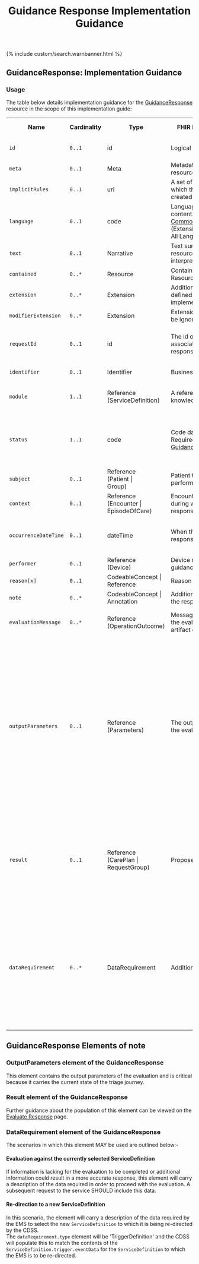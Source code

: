 ﻿---
title: Guidance Response Implementation Guidance
keywords: guidanceresponse, rest,
tags: [rest,fhir,api]
sidebar: ctp_rest_sidebar
permalink: api_guidance_response.html
summary: GuidanceResponse implementation guidance
---

{% include custom/search.warnbanner.html %}
<!--
{% include custom/fhir.referencemin.html resource="" userlink="" page="" fhirname="GuidanceResponse" fhirlink="[GuidanceResponse](http://hl7.org/fhir/stu3/guidanceresponse.html)" content="User Stories" userlink="" %}

-->

## GuidanceResponse: Implementation Guidance ##  
### Usage ###

The table below details implementation guidance for the [GuidanceResponse](http://hl7.org/fhir/stu3/guidanceresponse.html) resource in the scope of this implementation guide:
<table style="min-width:100%;width:100%">

<tr>
    <th style="width:10%;">Name</th>
    <th style="width:5%;">Cardinality</th>
    <th style="width:10%;">Type</th>
      <th style="width:40%;">FHIR Documentation</th>
   <th style="width:35%;">UEC Connect Implementation Guidance</th>
</tr>
<tr>
  <td><code class="highlighter-rouge">id</code></td>
    <td><code class="highlighter-rouge">0..1</code></td>
    <td>id</td>
    <td>Logical id of this artifact</td>
	<td>Note that this will always be populated except when the resource is being created (initial creation call)</td>
</tr>
<tr>
  <td><code class="highlighter-rouge">meta</code></td>
    <td><code class="highlighter-rouge">0..1</code></td>
    <td>Meta</td>
    <td>Metadata about the resource</td>
		<td></td>
</tr>
<tr>
  <td><code class="highlighter-rouge">implicitRules</code></td>
    <td><code class="highlighter-rouge">0..1</code></td>
    <td>uri</td>
    <td>A set of rules under which this content was created</td>
		<td></td>
</tr>
<tr>
  <td><code class="highlighter-rouge">language</code></td>
    <td><code class="highlighter-rouge">0..1</code></td>
    <td>code</td>
    <td>Language of the resource content. <br/> <a href="http://hl7.org/fhir/stu3/valueset-languages.html">Common Languages</a> (Extensible but limited to All Languages)</td>
	<td></td>
</tr>
<tr>
  <td><code class="highlighter-rouge">text</code></td>
    <td><code class="highlighter-rouge">0..1</code></td>
    <td>Narrative</td>
    <td>Text summary of the resource, for human interpretation</td>
	<td></td>
</tr>
<tr>
  <td><code class="highlighter-rouge">contained</code></td>
    <td><code class="highlighter-rouge">0..*</code></td>
    <td>Resource</td>
    <td>Contained, inline Resources</td>
	<td>This SHOULD NOT be populated</td>
</tr>
<tr>
  <td><code class="highlighter-rouge">extension</code></td>
    <td><code class="highlighter-rouge">0..*</code></td>
    <td>Extension</td>
    <td>Additional Content defined by implementations</td>
	<td></td>
</tr>
<tr>
  <td><code class="highlighter-rouge">modifierExtension</code></td>
    <td><code class="highlighter-rouge">0..*</code></td>
    <td>Extension</td>
    <td>Extensions that cannot be ignored</td>
	<td></td>
</tr>
<tr>
  <td><code class="highlighter-rouge">requestId</code></td>
    <td><code class="highlighter-rouge">0..1</code></td>
    <td>id</td>
    <td>The id of the request associated with this response, if any.</td>
<td>This MUST be populated by the CDSS and MUST replicate the requestId received by the CDSS as a parameter in the <code class="highlighter-rouge">ServiceDefinition.$evaluate</code> operation.</td>
</tr>
<tr>
  <td><code class="highlighter-rouge">identifier</code></td>
    <td><code class="highlighter-rouge">0..1</code></td>
    <td>Identifier</td>
    <td>Business identifier</td>
<td>This MUST NOT be populated by the CDSS.</td>
</tr>
<tr>
  <td><code class="highlighter-rouge">module</code></td>
      <td><code class="highlighter-rouge">1..1</code></td>
    <td>Reference<br>(ServiceDefinition)</td>
    <td>A reference to a knowledge module.</td>
<td>This MUST be populated with a reference to the <code class="highlighter-rouge">ServiceDefinition</code> posted to the CDSS in the <code class="highlighter-rouge">ServiceDefinition.$evaluate</code> operation.</td>
 </tr>
<tr>
  <td><code class="highlighter-rouge">status</code></td>
      <td><code class="highlighter-rouge">1..1</code></td>
    <td>code</td>
    <td>Code datatype with Required binding to <a href="http://hl7.org/fhir/valueset-guidance-response-status.html">GuidanceResponseStatus</a></td>
<td>This MUST be populated with either `success`, `data-requested`, `data-required` or `failure`. Other statuses are not valid. If the status is 'failure' then you MUST populate an OperationOutcome and provide this in the 'evaluationMessage' element.</td>
</tr>
<tr>
  <td><code class="highlighter-rouge">subject</code></td>
      <td><code class="highlighter-rouge">0..1</code></td>
    <td>Reference<br>(Patient |<br>Group)</td>
    <td>Patient the request was performed for.</td>
<td>This MUST be populated with a reference to the <code class="highlighter-rouge">Patient</code> resource.</td>
 </tr>
<tr>
  <td><code class="highlighter-rouge">context</code></td>
      <td><code class="highlighter-rouge">0..1</code></td>
    <td>Reference<br>(Encounter |<br>EpisodeOfCare)</td>
    <td>Encounter or Episode during which the response was returned.</td>
<td>This MUST be populated with the <code class="highlighter-rouge">Encounter</code> for this journey, from the <code class="highlighter-rouge">ServiceDefinition.$evaluate.encounter</code>
</td>
 </tr>
<tr>
  <td><code class="highlighter-rouge">occurrenceDateTime</code></td>
      <td><code class="highlighter-rouge">0..1</code></td>
    <td>dateTime</td>
    <td>When the guidance response was processed.</td>
<td>This MUST be populated by the CDSS. It represents the date/time at which the GuidanceResponse is processed by the CDSS. (This may differ from the time the message is received).</td>
</tr>
<tr>
  <td><code class="highlighter-rouge">performer</code></td>
      <td><code class="highlighter-rouge">0..1</code></td>
    <td>Reference<br>(Device)</td>
    <td>Device returning the guidance.</td>
<td>This MUST NOT be populated.</td>
 </tr>
<tr>
  <td><code class="highlighter-rouge">reason[x]</code></td>
      <td><code class="highlighter-rouge">0..1</code></td>
    <td>CodeableConcept |<br>Reference</td>
    <td>Reason for the response.</td>
<td>This MUST NOT be populated.</td>
 </tr>
<tr>
  <td><code class="highlighter-rouge">note</code></td>
      <td><code class="highlighter-rouge">0..*</code></td>
    <td>CodeableConcept |<br>Annotation</td>
    <td>Additional notes about the response.</td>
<td>This MUST NOT be populated.</td>
 </tr>
<tr>
  <td><code class="highlighter-rouge">evaluationMessage</code></td>
      <td><code class="highlighter-rouge">0..*</code></td>
    <td>Reference<br>(OperationOutcome)</td>
    <td>Messages resulting from the evaluation of the artifact or artifacts.</td>
<td>This MUST ONLY be populated in the case of error.
Where populated this MUST be processed appropriately by the EMS.</td>
 </tr>
<tr>
  <td><code class="highlighter-rouge">outputParameters</code></td>
      <td><code class="highlighter-rouge">0..1</code></td>
    <td>Reference<br>(Parameters)</td>
    <td>The output parameters of the evaluation, if any.</td>
<td>
This element carries the state of the patient triage and MUST be populated with the current state.
The state is managed through: <br/>
<ul>
    <li><code class="highlighter-rouge">QuestionnaireResponse</code> elements (as provided by the user)</li>
    <li>assertions (typically populated as <code class="highlighter-rouge">Observation</code> resources) based on these responses which can be interpreted by other systems</li>
    <li>and any other resources provided by the EMS, typically from external systems (e.g. known patient conditions).</li>
</ul>

Where an <code class="highlighter-rouge">outputParameter</code> can be interpreted by a system, it SHOULD be published as an assertion, typically an <code class="highlighter-rouge">Observation</code>. If the information can only be interpreted by a human, it can be published as a <code class="highlighter-rouge">QuestionnaireResponse</code> only.
</td>
 </tr>
<tr>
  <td><code class="highlighter-rouge">result</code></td>
      <td><code class="highlighter-rouge">0..1</code></td>
    <td>Reference<br>(CarePlan |<br>RequestGroup)</td>
    <td>Proposed actions, if any.</td>
<td>This MUST only be populated by a <code class="highlighter-rouge">RequestGroup</code> resource, and MUST NOT be populated with a <code class="highlighter-rouge">CarePlan</code>.
<br/>
This MUST ONLY be populated if the UEC Connect has either a recommendation for next service, or care advice for the patient.
<br/>
This SHOULD NOT be populated with a final result or care advice when recommending transfer to another <code class="highlighter-rouge">ServiceDefinition</code>, but can be populated with an interim result.</td>
 </tr>
<tr>
  <td><code class="highlighter-rouge">dataRequirement</code></td>
      <td><code class="highlighter-rouge">0..*</code></td>
    <td>DataRequirement</td>
    <td>Additional required data.</td>
<td>
This MUST ONLY be populated with a <code class="highlighter-rouge">Questionnaire</code> if the <code class="highlighter-rouge">GuidanceResponse.status</code> is set to data-requested or data-required.

This MUST ONLY be populated with a Trigger Definition if the <code class="highlighter-rouge">GuidanceResponse.status</code> is  set to 'Success' and the <code class="highlighter-rouge">GuidanceResponse.result</code> is NOT set to 'Final Result'

This MUST NOT be populated if <code class="highlighter-rouge">GuidanceResponse.status</code> is set to Success and <code class="highlighter-rouge">GuidanceResponse.result</code> is set to 'Final Result'
</td>
 </tr>

</table>

## GuidanceResponse Elements of note ##

### OutputParameters element of the GuidanceResponse ###
This element contains the output parameters of the evaluation and is critical because it carries the current state of the triage journey.  

### Result element of the GuidanceResponse ###
Further guidance about the population of this element can be viewed on the [Evaluate Response](api_return_guidance_response.html) page.  

### DataRequirement element of the GuidanceResponse ###  
The scenarios in which this element MAY be used are outlined below:-  
 
#### Evaluation against the currently selected ServiceDefinition ####  
If information is lacking for the evaluation to be completed or additional information could result in a more accurate response, this element will carry a description of the data required in order to proceed with the evaluation. A subsequent request to the service SHOULD include this data.  

#### Re-direction to a new ServiceDefinition ####
In this scenario, the element will carry a description of the data required by the EMS to select the new `ServiceDefinition` to which it is being re-directed by the CDSS.  
The `dataRequirement.type` element will be 'TriggerDefinition' and the CDSS will populate this to match the contents of the `ServiceDefinition.trigger.eventData` for the `ServiceDefinition` to which the EMS is to be re-directed.










